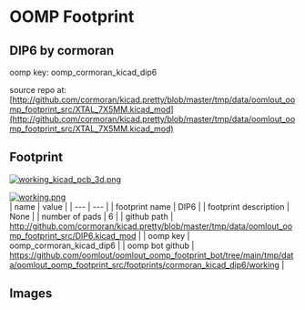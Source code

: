 # OOMP Footprint  
## DIP6  by cormoran  
  
oomp key: oomp_cormoran_kicad_dip6  
  
source repo at: [http://github.com/cormoran/kicad.pretty/blob/master/tmp/data/oomlout_oomp_footprint_src/XTAL_7X5MM.kicad_mod](http://github.com/cormoran/kicad.pretty/blob/master/tmp/data/oomlout_oomp_footprint_src/XTAL_7X5MM.kicad_mod)  
## Footprint  
  
[![working_kicad_pcb_3d.png](working_kicad_pcb_3d_600.png)](working_kicad_pcb_3d.png)  
  
[![working.png](working_600.png)](working.png)  
| name | value | 
| --- | --- | 
| footprint name | DIP6 | 
| footprint description | None | 
| number of pads | 6 | 
| github path | http://github.com/cormoran/kicad.pretty/blob/master/tmp/data/oomlout_oomp_footprint_src/DIP6.kicad_mod | 
| oomp key | oomp_cormoran_kicad_dip6 | 
| oomp bot github | https://github.com/oomlout/oomlout_oomp_footprint_bot/tree/main/tmp/data/oomlout_oomp_footprint_src/footprints/cormoran_kicad_dip6/working | 
## Images  
